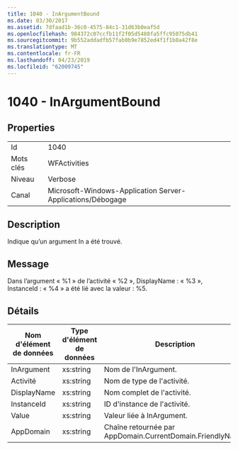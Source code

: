 ```yaml
---
title: 1040 - InArgumentBound
ms.date: 03/30/2017
ms.assetid: 7dfaad1b-36c0-4575-84c1-31d63b0eaf5d
ms.openlocfilehash: 984372c07ccfb11f2f05d5488fa5ffc95075db41
ms.sourcegitcommit: 9b552addadfb57fab0b9e7852ed4f1f1b8a42f8e
ms.translationtype: MT
ms.contentlocale: fr-FR
ms.lasthandoff: 04/23/2019
ms.locfileid: "62009745"
---
```

# <a name="1040---inargumentbound"></a>1040 - InArgumentBound
## <a name="properties"></a>Properties  
  
|||  
|-|-|  
|Id|1040|  
|Mots clés|WFActivities|  
|Niveau|Verbose|  
|Canal|Microsoft-Windows-Application Server-Applications/Débogage|  
  
## <a name="description"></a>Description  
 Indique qu’un argument In a été trouvé.  
  
## <a name="message"></a>Message  
 Dans l’argument « %1 » de l’activité « %2 », DisplayName : « %3 », InstanceId : « %4 » a été lié avec la valeur : %5.  
  
## <a name="details"></a>Détails  
  
|Nom d'élément de données|Type d'élément de données|Description|  
|--------------------|--------------------|-----------------|  
|InArgument|xs:string|Nom de l'InArgument.|  
|Activité|xs:string|Nom de type de l'activité.|  
|DisplayName|xs:string|Nom complet de l'activité.|  
|InstanceId|xs:string|ID d'instance de l'activité.|  
|Value|xs:string|Valeur liée à InArgument.|  
|AppDomain|xs:string|Chaîne retournée par AppDomain.CurrentDomain.FriendlyName.|
